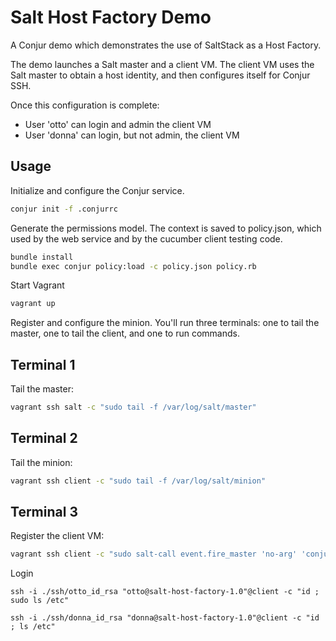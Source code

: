 Salt Host Factory Demo
======================

A Conjur demo which demonstrates the use of SaltStack as a Host Factory.

The demo launches a Salt master and a client VM. The client VM uses the Salt master to obtain a 
host identity, and then configures itself for Conjur SSH.

Once this configuration is complete:

* User 'otto' can login and admin the client VM
* User 'donna' can login, but not admin, the client VM

Usage
-----

Initialize and configure the Conjur service.

```bash
conjur init -f .conjurrc
```

Generate the permissions model. The context is saved to policy.json, which used by the web service and by the 
cucumber client testing code.

```bash
bundle install
bundle exec conjur policy:load -c policy.json policy.rb
```

Start Vagrant

```bash
vagrant up
```

Register and configure the minion. You'll run three terminals: one to tail the master, one to tail the client,
and one to run commands.

## Terminal 1

Tail the master:

```bash
vagrant ssh salt -c "sudo tail -f /var/log/salt/master"
```

## Terminal 2

Tail the minion:

```bash
vagrant ssh client -c "sudo tail -f /var/log/salt/minion"
```

## Terminal 3

Register the client VM:

```bash
vagrant ssh client -c "sudo salt-call event.fire_master 'no-arg' 'conjur/register'"
```

Login

```
ssh -i ./ssh/otto_id_rsa "otto@salt-host-factory-1.0"@client -c "id ; sudo ls /etc"

ssh -i ./ssh/donna_id_rsa "donna@salt-host-factory-1.0"@client -c "id ; ls /etc"
```
